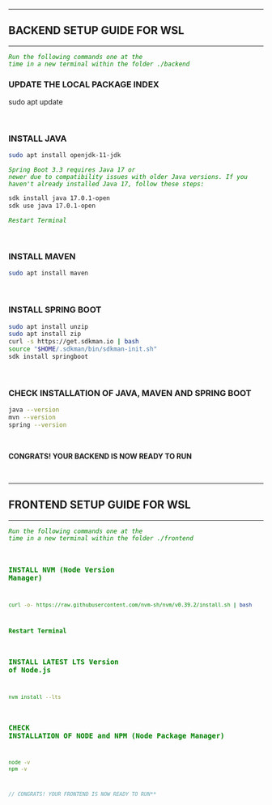 
---

## BACKEND SETUP GUIDE FOR WSL

---

<code style="color: green">*Run the following commands one at the time in a new terminal within the folder ./backend*</code>

### UPDATE THE LOCAL PACKAGE INDEX

sudo apt update

</br>

### INSTALL JAVA

```sh
sudo apt install openjdk-11-jdk
```

<code style="color: green">*Spring Boot 3.3 requires Java 17 or newer due to compatibility issues with older Java versions. If you haven't already installed Java 17, follow these steps:*</code>

```sh
sdk install java 17.0.1-open
sdk use java 17.0.1-open
```

<code style="color: green">*Restart Terminal*</code>

</br>

### INSTALL MAVEN

```sh
sudo apt install maven
```

</br>

### INSTALL SPRING BOOT

```sh
sudo apt install unzip
sudo apt install zip
curl -s https://get.sdkman.io | bash
source "$HOME/.sdkman/bin/sdkman-init.sh"
sdk install springboot
```

</br>

### CHECK INSTALLATION OF JAVA, MAVEN AND SPRING BOOT

```sh
java --version
mvn --version
spring --version
```

</br>

**CONGRATS! YOUR BACKEND IS NOW READY TO RUN**

</br>

---

## FRONTEND SETUP GUIDE FOR WSL

---

<code style="color: green">*Run the following commands one at the time in a new terminal within the folder ./frontend*</span>

### INSTALL NVM (Node Version Manager)

```sh
curl -o- https://raw.githubusercontent.com/nvm-sh/nvm/v0.39.2/install.sh | bash
```

**Restart Terminal**

### INSTALL LATEST LTS Version of Node.js

```sh
nvm install --lts
```

### CHECK INSTALLATION OF NODE and NPM (Node Package Manager)

```sh
node -v
npm -v
```

```go
// CONGRATS! YOUR FRONTEND IS NOW READY TO RUN**
```